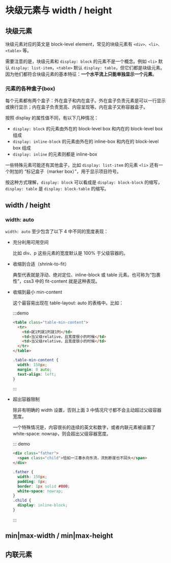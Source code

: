 # 块级元素与 width / height

## 块级元素

块级元素对应的英文是 block-level element，常见的块级元素有 `<div>、<li>、<table>` 等。

需要注意的是，块级元素和 `display: block` 的元素不是一个概念。例如 `<li>` 默认 `display: list-item`，`<table>` 默认 `display: table`，但它们都是块级元素。因为他们都符合块级元素的基本特征：**一个水平流上只能单独显示一个元素**。

### 元素的各种盒子(box)

每个元素都有两个盒子：外在盒子和内在盒子。外在盒子负责元素是可以一行显示或换行显示；内在盒子负责宽高、内容呈现等。内在盒子又称容器盒子。

按照 display 的属性值不同，有以下几种情况：

* `display: block` 的元素由外在的 block-level box 和内在的 block-level box 组成
* `display: inline-block` 的元素由外在的 inline-box 和内在的 block-level box 组成
* `display: inline` 的元素则都是 inline-box

一些特殊元素可能还有其他盒子，比如 `display: list-item` 的元素 `<li>` 还有一个附加的 “标记盒子（marker box）”，用于显示项目符号。

按这种方式理解，`display: block` 可以看成是 `display: block-block` 的缩写，`display: table` 是 `display: block-table` 的缩写。

## width / height

### width: auto

`width: auto` 至少包含了以下 4 中不同的宽度表现：

* 充分利用可用空间

  比如 div、p 这些元素的宽度默认是 100% 于父级容器的。

* 收缩到合适（shrink-to-fit）

  典型代表就是浮动、绝对定位、inline-block 或 table 元素。也可称为“包裹性”，css3 中的 fit-content 就是这种表现。

* 收缩到最小 min-content

  这个最容易出现在 table-layout: auto 的表格中。比如：

  :::demo
    ```html
    <table class="table-min-content">
      <tr>
        <td>就1列就1列就1列</td>
        <td>当父级relative，且宽度很小的时候</td>
        <td>当父级relative，且宽度很小的时候</td>
      </tr>
    </table>
    ```
    ```css
    .table-min-content {
      width: 150px;
      margin: 0 auto;
      text-align: left;
    }
    ```
  :::

* 超出容器限制

  除非有明确的 width 设置，否则上面 3 中情况尺寸都不会主动超过父级容器宽度。

  一个特殊情况是，内容很长的连续的英文和数字，或者内联元素被设置了 white-space: nowrap，则会超出父级容器宽度。

  ::: demo
    ```html
    <div class="father">
      <span class="child">恰如一江春水向东流，流到断崖也不回头</span>
    </div>
    ```
    ```css
    .father {
      width: 150px;
      padding: 8px;
      border: 1px solid #000;
      white-space: nowrap;
    }
    .child {
      display: inline-block;
    }
    ```
  :::

## min|max-width / min|max-height

## 内联元素
